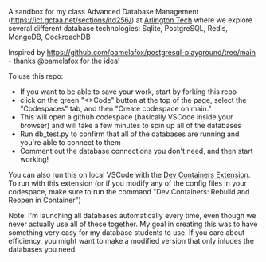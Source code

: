 A sandbox for my class Advanced Database Management (https://ict.gctaa.net/sections/itd256/)
at [Arlington Tech](https://arlingtontech.apsva.us/) 
where we explore several different
database technologies: Sqlite, PostgreSQL, Redis, MongoDB, CockroachDB

Inspired by https://github.com/pamelafox/postgresql-playground/tree/main - thanks @pamelafox for the idea!

To use this repo:
- If you want to be able to save your work, start by forking this repo
- click on the green "<>Code" button at the top of the page, select the "Codespaces" tab, and then "Create codespace on main."
- This will open a github codespace (basically VSCode inside your browser) and will take a few minutes to spin up all of the databases
- Run db_test.py to confirm that all of the databases are running and you're able to connect to them
- Comment out the database connections you don't need, and then start working!

You can also run this on local VSCode with the [Dev Containers Extension](https://marketplace.visualstudio.com/items?itemName=ms-vscode-remote.remote-containers).
To run with this extension (or if you modify any of the config files in your codespace, make sure to run the command "Dev Containers: Rebuild and Reopen in Container")


Note: I'm launching all databases automatically every time, even though we never actually use all of these together. My goal in creating this was to have something
very easy for my database students to use. If you care about efficiency, you might want to make a modified version that only inludes the databases you need.
